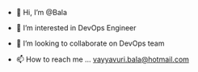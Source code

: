 - 👋 Hi, I’m @Bala      
- 👀 I’m interested in DevOps Engineer
 
- 💞️ I’m looking to collaborate on DevOps team
- 📫 How to reach me ...
vayyavuri.bala@hotmail.com
<!---
sjbavayy241/sjbavayy241 is a ✨ special ✨ repository because its `README.md` (this file) appears on your GitHub profile.
You can click the Preview link to take a look at your changes.
--->
